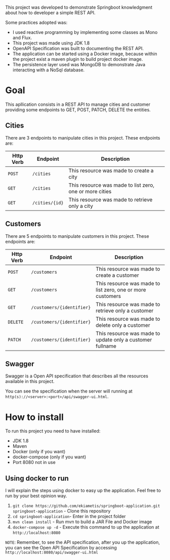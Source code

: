 This project was developed to demonstrate Springboot knowledgment about how to developer a simple REST API.

Some practices adopted was:

- I used reactive programming by implementing some classes as Mono and Flux.
- This project was made using JDK 1.8
- OpenAPI Specification was built to documenting the REST API.
- The application can be started using a Docker image, because within the project exist a maven plugin to build project docker image.
- The persistence layer used was MongoDB to demonstrate Java interacting with a NoSql database.

# Goal

This apllication consists in a REST API to manage cities and customer providing some endpoints to GET, POST, PATCH, DELETE the entities.

## Cities

There are 3 endpoints to manipulate cities in this project. These endpoints are:

| Http Verb | Endpoint | Description |
|---|---|---|
|`POST`|`/cities`|This resource was made to create a city|
|`GET`|`/cities`|This resource was made to list zero, one or more cities|
|`GET`|`/cities/{id}`|This resource was made to retrieve only a city|

## Customers

There are 5 endpoints to manipulate customers in this project. These endpoints are:

| Http Verb | Endpoint | Description |
|---|---|---|
|`POST`|`/customers`|This resource was made to create a customer|
|`GET`|`/customers`|This resource was made to list zero, one or more customers|
|`GET`|`/customers/{identifier}`|This resource was made to retrieve only a customer|
|`DELETE`|`/customers/{identifier}`|This resource was made to delete only a customer|
|`PATCH`|`/customers/{identifier}`|This resource was made to update only a customer fullname|

## Swagger

Swagger is a Open API specification that describes all the resources available in this project.

You can see the specification when the server will running at `http(s)://<server>:<port>/api/swagger-ui.html`.

# How to install

To run this project you need to have installed:

- JDK 1.8
- Maven
- Docker (only if you want)
- docker-compose (only if you want)
- Port 8080 not in use

## Using docker to run

I will explain the steps using docker to easy up the application. Feel free to run by your best opinion way.

1. `git clone https://github.com/ekiametis/springboot-application.git springboot-application` - Clone this repository
2. `cd springboot-application`- Enter in the project folder
3. `mvn clean install` - Run mvn to build a JAR File and Docker image
5. `docker-compose up -d` - Execute this command to up the application at `http://localhost:8080`

`NOTE`: Remember, to see the API specification, after you up the application, you can see the Open API Specification by accessing `http://localhost:8080/api/swagger-ui.html`

